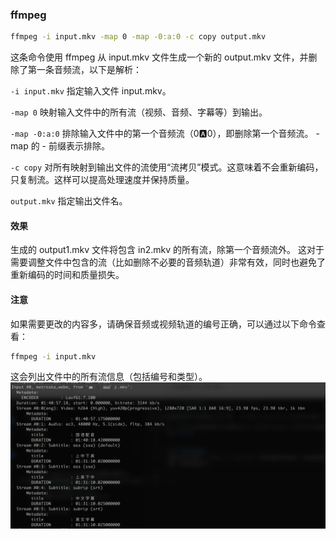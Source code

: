 ### ffmpeg

``` bash
ffmpeg -i input.mkv -map 0 -map -0:a:0 -c copy output.mkv
```

这条命令使用 ffmpeg 从 input.mkv 文件生成一个新的 output.mkv 文件，并删除了第一条音频流，以下是解析：

`-i input.mkv`
指定输入文件 input.mkv。

`-map 0`
映射输入文件中的所有流（视频、音频、字幕等）到输出。

`-map -0:a:0`
排除输入文件中的第一个音频流（0:a:0），即删除第一个音频流。
-map 的 - 前缀表示排除。

`-c copy`
对所有映射到输出文件的流使用“流拷贝”模式。这意味着不会重新编码，只复制流。这样可以提高处理速度并保持质量。

`output.mkv`
指定输出文件名。

#### 效果
生成的 output1.mkv 文件将包含 in2.mkv 的所有流，除第一个音频流外。
这对于需要调整文件中包含的流（比如删除不必要的音频轨道）非常有效，同时也避免了重新编码的时间和质量损失。

#### 注意
如果需要更改的内容多，请确保音频或视频轨道的编号正确，可以通过以下命令查看：
``` bash
ffmpeg -i input.mkv
```
这会列出文件中的所有流信息（包括编号和类型）。
![image](img/video_info.png)